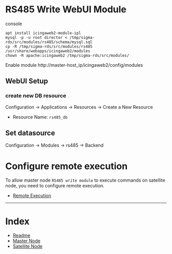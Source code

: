 # RS485 Write WebUI Module

console

```
apt install icingaweb2-module-ipl
mysql -p -u root director < /tmp/sigma-rds/src/modules/rs485/schema/mysql.sql
cp -R /tmp/sigma-rds/src/modules/rs485 /usr/share/webapps/icingaweb2/modules
chown -R apache:icingaweb2 /tmp/sigma-rds/src/modules/
```

Enable module http://master-host_ip/icingaweb2/config/modules

## WebUI Setup

### create new DB resource

Configuration -> Applications -> Resources -> Create a New Resource

- Resource Name: `rs485_db`

## Set datasource

Configuration -> Modules -> rs485 -> Backend

# Configure remote execution

To allow master node `RS485 write module` to execute commands on satellite node, you need to configure remote execution.

- [Remote Execution](/docs/remote_execution.md)

---

# Index

- [Readme](/readme.md)
- [Master Node](/docs/setup_master_debian.md)
- [Satellite Node](/docs/setup_satellite_debian.md)
